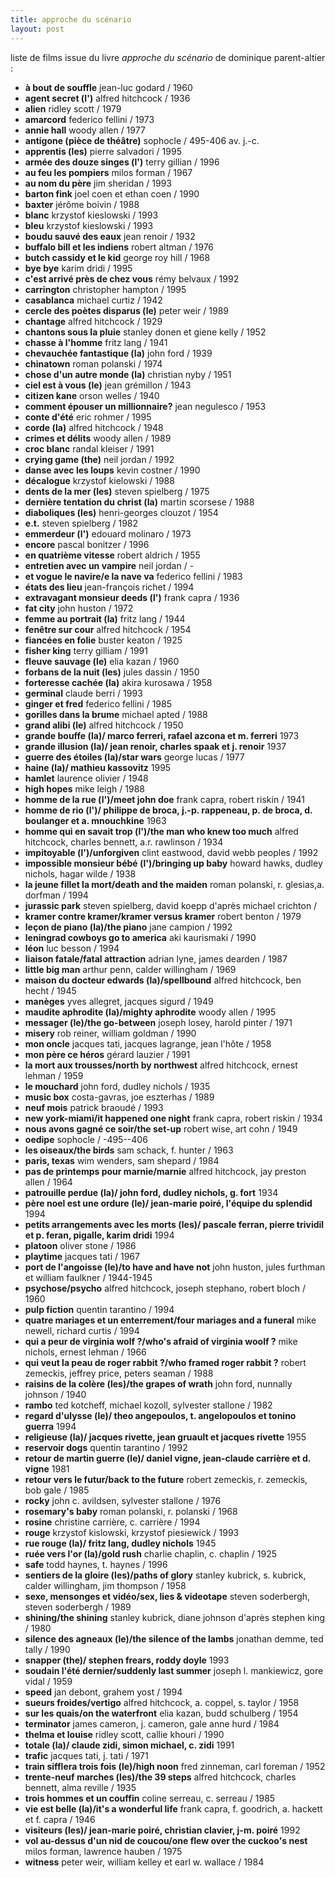 ```yaml
---
title: approche du scénario
layout: post
---
```


liste de films
issue du livre
*approche du scénario*
de dominique parent-altier :

- **à bout de souffle** jean-luc godard / 1960
- **agent secret (l')** alfred hitchcock / 1936
- **alien** ridley scott / 1979
- **amarcord** federico fellini / 1973
- **annie hall** woody allen / 1977
- **antigone (pièce de théâtre)** sophocle / 495-406 av. j.-c.
- **apprentis (les)** pierre salvadori / 1995
- **armée des douze singes (l')** terry gillian / 1996
- **au feu les pompiers** milos forman / 1967
- **au nom du père** jim sheridan / 1993
- **barton fink** joel coen et ethan coen / 1990
- **baxter** jérôme boivin / 1988
- **blanc** krzystof kieslowski / 1993
- **bleu** krzystof kieslowski / 1993
- **boudu sauvé des eaux** jean renoir / 1932
- **buffalo bill et les indiens** robert altman / 1976
- **butch cassidy et le kid** george roy hill / 1968
- **bye bye** karim dridi / 1995
- **c'est arrivé près de chez vous** rémy belvaux / 1992
- **carrington** christopher hampton / 1995
- **casablanca** michael curtiz / 1942
- **cercle des poètes disparus (le)** peter weir / 1989
- **chantage** alfred hitchcock / 1929
- **chantons sous la pluie** stanley donen et giene kelly / 1952
- **chasse à l'homme** fritz lang / 1941
- **chevauchée fantastique (la)** john ford / 1939
- **chinatown** roman polanski / 1974
- **chose d'un autre monde (la)** christian nyby / 1951
- **ciel est à vous (le)** jean grémillon / 1943
- **citizen kane** orson welles / 1940
- **comment épouser un millionnaire?** jean negulesco / 1953
- **conte d'été** eric rohmer / 1995
- **corde (la)** alfred hitchcock / 1948
- **crimes et délits** woody allen / 1989
- **croc blanc** randal kleiser / 1991
- **crying game (the)** neil jordan / 1992
- **danse avec les loups** kevin costner / 1990
- **décalogue** krzystof kielowski / 1988
- **dents de la mer (les)** steven spielberg / 1975
- **dernière tentation du christ (la)** martin scorsese / 1988
- **diaboliques (les)** henri-georges clouzot / 1954
- **e.t.** steven spielberg / 1982
- **emmerdeur (l')** edouard molinaro / 1973
- **encore** pascal bonitzer / 1996
- **en quatrième vitesse** robert aldrich / 1955
- **entretien avec un vampire** neil jordan / -
- **et vogue le navire/e la nave va** federico fellini / 1983
- **états des lieu** jean-françois richet / 1994
- **extravagant monsieur deeds (l')** frank capra / 1936
- **fat city** john huston / 1972
- **femme au portrait (la)** fritz lang / 1944
- **fenêtre sur cour** alfred hitchcock / 1954
- **fiancées en folie** buster keaton / 1925
- **fisher king** terry gilliam / 1991
- **fleuve sauvage (le)** elia kazan / 1960
- **forbans de la nuit (les)** jules dassin / 1950
- **forteresse cachée (la)** akira kurosawa / 1958
- **germinal** claude berri / 1993
- **ginger et fred** federico fellini / 1985
- **gorilles dans la brume** michael apted / 1988
- **grand alibi (le)** alfred hitchcock / 1950
- **grande bouffe (la)/ marco ferreri, rafael azcona et m. ferreri** 1973
- **grande illusion (la)/ jean renoir, charles spaak et j. renoir** 1937
- **guerre des étoiles (la)/star wars** george lucas / 1977
- **haine (la)/ mathieu kassovitz** 1995
- **hamlet** laurence olivier / 1948
- **high hopes** mike leigh / 1988
- **homme de la rue (l')/meet john doe** frank capra, robert riskin / 1941
- **homme de rio (l')/ philippe de broca, j.-p. rappeneau, p. de broca, d. boulanger et a. mnouchkine** 1963
- **homme qui en savait trop (l')/the man who knew too much** alfred hitchcock, charles bennett, a.r. rawlinson / 1934
- **impitoyable (l')/unforgiven** clint eastwood, david webb peoples / 1992
- **impossible monsieur bébé (l')/bringing up baby** howard hawks, dudley nichols, hagar wilde / 1938
- **la jeune fillet la mort/death and the maiden** roman polanski, r. glesias,a. dorfman / 1994
- **jurassic park** steven spielberg, david koepp d'après michael crichton / 
- **kramer contre kramer/kramer versus kramer** robert benton / 1979
- **leçon de piano (la)/the piano** jane campion / 1992
- **leningrad cowboys go to america** aki kaurismaki / 1990
- **léon** luc besson / 1994
- **liaison fatale/fatal attraction** adrian lyne, james dearden / 1987
- **little big man** arthur penn, calder willingham / 1969
- **maison du docteur edwards (la)/spellbound** alfred hitchcock, ben hecht / 1945
- **manèges** yves allegret, jacques sigurd / 1949
- **maudite aphrodite (la)/mighty aphrodite** woody allen / 1995
- **messager (le)/the go-between** joseph losey, harold pinter / 1971
- **misery** rob reiner, william goldman / 1990
- **mon oncle** jacques tati, jacques lagrange, jean l'hôte / 1958
- **mon père ce héros** gérard lauzier / 1991
- **la mort aux trousses/north by northwest** alfred hitchcock, ernest lehman / 1959
- **le mouchard** john ford, dudley nichols / 1935
- **music box** costa-gavras, joe eszterhas / 1989
- **neuf mois** patrick braoudé / 1993
- **new york-miami/it happened one night** frank capra, robert riskin / 1934
- **nous avons gagné ce soir/the set-up** robert wise, art cohn / 1949
- **oedipe** sophocle / -495--406
- **les oiseaux/the birds** sam schack, f. hunter / 1963
- **paris, texas** wim wenders, sam shepard / 1984
- **pas de printemps pour marnie/marnie** alfred hitchcock, jay preston allen / 1964
- **patrouille perdue (la)/ john ford, dudley nichols, g. fort** 1934
- **père noel est une ordure (le)/ jean-marie poiré, l'équipe du splendid** 1994
- **petits arrangements avec les morts (les)/ pascale ferran, pierre trividil et p. feran, pigalle, karim dridi** 1994
- **platoon** oliver stone / 1986
- **playtime** jacques tati / 1967
- **port de l'angoisse (le)/to have and have not** john huston, jules furthman et william faulkner / 1944-1945
- **psychose/psycho** alfred hitchcock, joseph stephano, robert bloch / 1960
- **pulp fiction** quentin tarantino / 1994
- **quatre mariages et un enterrement/four mariages and a funeral** mike newell, richard curtis / 1994
- **qui a peur de virginia wolf ?/who's afraid of virginia woolf ?** mike nichols, ernest lehman / 1966
- **qui veut la peau de roger rabbit ?/who framed roger rabbit ?** robert zemeckis, jeffrey price, peters seaman / 1988
- **raisins de la colère (les)/the grapes of wrath** john ford, nunnally johnson / 1940
- **rambo** ted kotcheff, michael kozoll, sylvester stallone / 1982
- **regard d'ulysse (le)/ theo angepoulos, t. angelopoulos et tonino guerra** 1994
- **religieuse (la)/ jacques rivette, jean gruault et jacques rivette** 1955
- **reservoir dogs** quentin tarantino / 1992
- **retour de martin guerre (le)/ daniel vigne, jean-claude carrière et d. vigne** 1981
- **retour vers le futur/back to the future** robert zemeckis, r. zemeckis, bob gale / 1985
- **rocky** john c. avildsen, sylvester stallone / 1976
- **rosemary's baby** roman polanski, r. polanski / 1968
- **rosine** christine carrière, c. carrière / 1994
- **rouge** krzystof kislowski, krzystof piesiewick / 1993
- **rue rouge (la)/ fritz lang, dudley nichols** 1945
- **ruée vers l'or (la)/gold rush** charlie chaplin, c. chaplin / 1925
- **safe** todd haynes, t. haynes / 1996
- **sentiers de la gloire (les)/paths of glory** stanley kubrick, s. kubrick, calder willingham, jim thompson / 1958
- **sexe, mensonges et vidéo/sex, lies & videotape** steven soderbergh, steven soderbergh / 1989
- **shining/the shining** stanley kubrick, diane johnson d'après stephen king / 1980
- **silence des agneaux (le)/the silence of the lambs** jonathan demme, ted tally / 1990
- **snapper (the)/ stephen frears, roddy doyle** 1993
- **soudain l'été dernier/suddenly last summer** joseph l. mankiewicz, gore vidal / 1959
- **speed** jan debont, grahem yost / 1994
- **sueurs froides/vertigo** alfred hitchcock, a. coppel, s. taylor / 1958
- **sur les quais/on the waterfront** elia kazan, budd schulberg / 1954
- **terminator** james cameron, j. cameron, gale anne hurd / 1984
- **thelma et louise** ridley scott, callie khouri / 1990
- **totale (la)/ claude zidi, simon michael, c. zidi** 1991
- **trafic** jacques tati, j. tati / 1971
- **train sifflera trois fois (le)/high noon** fred zinneman, carl foreman / 1952
- **trente-neuf marches (les)/the 39 steps** alfred hitchcock, charles bennett, alma reville / 1935
- **trois hommes et un couffin** coline serreau, c. serreau / 1985
- **vie est belle (la)/it's a wonderful life** frank capra, f. goodrich, a. hackett et f. capra / 1946
- **visiteurs (les)/ jean-marie poiré, christian clavier, j-m. poiré** 1992
- **vol au-dessus d'un nid de coucou/one flew over the cuckoo's nest** milos forman, lawrence hauben / 1975
- **witness** peter weir, william kelley et earl w. wallace / 1984

